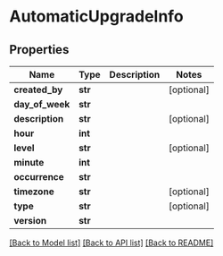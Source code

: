 # AutomaticUpgradeInfo

## Properties
Name | Type | Description | Notes
------------ | ------------- | ------------- | -------------
**created_by** | **str** |  | [optional] 
**day_of_week** | **str** |  | 
**description** | **str** |  | [optional] 
**hour** | **int** |  | 
**level** | **str** |  | [optional] 
**minute** | **int** |  | 
**occurrence** | **str** |  | 
**timezone** | **str** |  | [optional] 
**type** | **str** |  | [optional] 
**version** | **str** |  | 

[[Back to Model list]](../README.md#documentation-for-models) [[Back to API list]](../README.md#documentation-for-api-endpoints) [[Back to README]](../README.md)


